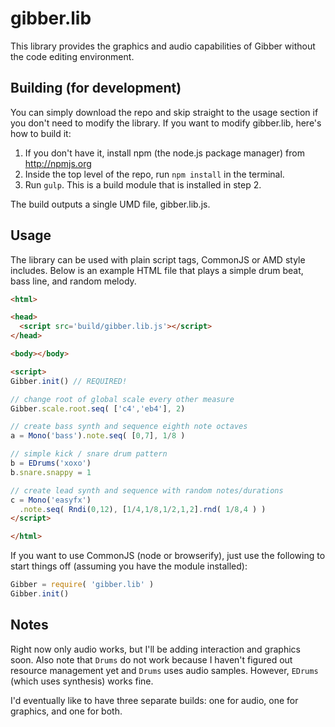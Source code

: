 gibber.lib
==========

This library provides the graphics and audio capabilities of Gibber without the code editing environment.

## Building (for development)

You can simply download the repo and skip straight to the usage section if you don't need to modify the library. If you want to modify gibber.lib, here's how to build it:

1. If you don't have it, install npm (the node.js package manager) from http://npmjs.org
2. Inside the top level of the repo, run `npm install` in the terminal.
3. Run `gulp`. This is a build module that is installed in step 2.

The build outputs a single UMD file, gibber.lib.js.

## Usage
The library can be used with plain script tags, CommonJS or AMD style includes. Below is an example HTML file that plays a simple drum beat, bass line, and random melody.

```html
<html>

<head>
  <script src='build/gibber.lib.js'></script>
</head>

<body></body>

<script>
Gibber.init() // REQUIRED!

// change root of global scale every other measure
Gibber.scale.root.seq( ['c4','eb4'], 2)

// create bass synth and sequence eighth note octaves
a = Mono('bass').note.seq( [0,7], 1/8 )

// simple kick / snare drum pattern
b = EDrums('xoxo')
b.snare.snappy = 1

// create lead synth and sequence with random notes/durations
c = Mono('easyfx')
  .note.seq( Rndi(0,12), [1/4,1/8,1/2,1,2].rnd( 1/8,4 ) )
</script>

</html>
```

If you want to use CommonJS (node or browserify), just use the following to start things off (assuming you have the module installed):

```js
Gibber = require( 'gibber.lib' )
Gibber.init()
``` 

## Notes
Right now only audio works, but I'll be adding interaction and graphics soon. Also note that `Drums` do not work because I haven't figured out resource management yet and `Drums` uses audio samples. However, `EDrums` (which uses synthesis) works fine. 

I'd eventually like to have three separate builds: one for audio, one for graphics, and one for both.